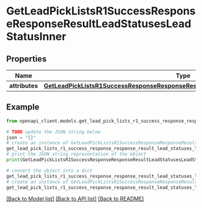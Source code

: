 # GetLeadPickListsR1SuccessResponseResponseResultLeadStatusesLeadStatusInner


## Properties

Name | Type | Description | Notes
------------ | ------------- | ------------- | -------------
**attributes** | [**GetLeadPickListsR1SuccessResponseResponseResultLeadStatusesLeadStatusInnerAttributes**](GetLeadPickListsR1SuccessResponseResponseResultLeadStatusesLeadStatusInnerAttributes.md) |  | [optional] 

## Example

```python
from openapi_client.models.get_lead_pick_lists_r1_success_response_response_result_lead_statuses_lead_status_inner import GetLeadPickListsR1SuccessResponseResponseResultLeadStatusesLeadStatusInner

# TODO update the JSON string below
json = "{}"
# create an instance of GetLeadPickListsR1SuccessResponseResponseResultLeadStatusesLeadStatusInner from a JSON string
get_lead_pick_lists_r1_success_response_response_result_lead_statuses_lead_status_inner_instance = GetLeadPickListsR1SuccessResponseResponseResultLeadStatusesLeadStatusInner.from_json(json)
# print the JSON string representation of the object
print(GetLeadPickListsR1SuccessResponseResponseResultLeadStatusesLeadStatusInner.to_json())

# convert the object into a dict
get_lead_pick_lists_r1_success_response_response_result_lead_statuses_lead_status_inner_dict = get_lead_pick_lists_r1_success_response_response_result_lead_statuses_lead_status_inner_instance.to_dict()
# create an instance of GetLeadPickListsR1SuccessResponseResponseResultLeadStatusesLeadStatusInner from a dict
get_lead_pick_lists_r1_success_response_response_result_lead_statuses_lead_status_inner_from_dict = GetLeadPickListsR1SuccessResponseResponseResultLeadStatusesLeadStatusInner.from_dict(get_lead_pick_lists_r1_success_response_response_result_lead_statuses_lead_status_inner_dict)
```
[[Back to Model list]](../README.md#documentation-for-models) [[Back to API list]](../README.md#documentation-for-api-endpoints) [[Back to README]](../README.md)


